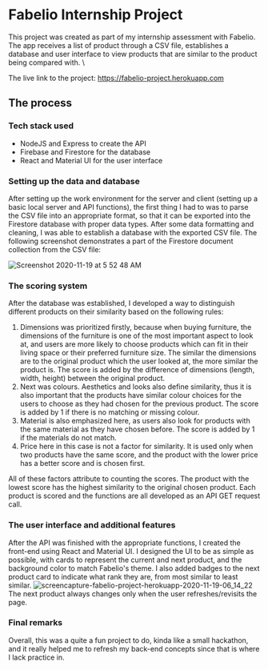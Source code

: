 # Fabelio Internship Project

This project was created as part of my internship assessment with Fabelio. The app receives a list of product through a CSV file, establishes a database and user interface to view products that are similar to the product being compared with. \

The live link to the project: https://fabelio-project.herokuapp.com

## The process

### Tech stack used
- NodeJS and Express to create the API
- Firebase and Firestore for the database
- React and Material UI for the user interface

### Setting up the data and database

After setting up the work environment for the server and client (setting up a basic local server and API functions), the first thing I had to was to parse the CSV file into an appropriate format, so that it can be exported into the Firestore database with proper data types. After some data formatting and cleaning, I was able to establish a database with the exported CSV file. The following screenshot demonstrates a part of the Firestore document collection from the CSV file:

![Screenshot 2020-11-19 at 5 52 48 AM](https://user-images.githubusercontent.com/25546711/99593279-636dcd00-2a2c-11eb-82a3-c2c8c8120347.png)

### The scoring system

After the database was established, I developed a way to distinguish different products on their similarity based on the following rules:

1. Dimensions was prioritized firstly, because when buying furniture, the dimensions of the furniture is one of the most important aspect to look at, and users are more likely to choose products which can fit in their living space or their preferred furniture size. The similar the dimensions are to the original product which the user looked at, the more similar the product is. The score is added by the difference of dimensions (length, width, height) between the original product.
2. Next was colours. Aesthetics and looks also define similarity, thus it is also important that the products have similar colour choices for the users to choose as they had chosen for the previous product. The score is added by 1 if there is no matching or missing colour.
3. Material is also emphasized here, as users also look for products with the same material as they have chosen before. The score is added by 1 if the materials do not match.
4. Price here in this case is not a factor for similarity. It is used only when two products have the same score, and the product with the lower price has a better score and is chosen first.

All of these factors attribute to counting the scores. The product with the lowest score has the highest similarity to the original chosen product. Each product is scored and the functions are all developed as an API GET request call.

### The user interface and additional features
After the API was finished with the appropriate functions, I created the front-end using React and Material UI. I designed the UI to be as simple as possible, with cards to represent the current and next product, and the background color to match Fabelio's theme. I also added badges to the next product card to indicate what rank they are, from most similar to least similar. 
![screencapture-fabelio-project-herokuapp-2020-11-19-06_14_22](https://user-images.githubusercontent.com/25546711/99595015-f4de3e80-2a2e-11eb-96c9-cb764072b41c.png)
The next product always changes only when the user refreshes/revisits the page.

### Final remarks
Overall, this was a quite a fun project to do, kinda like a small hackathon, and it really helped me to refresh my back-end concepts since that is where I lack practice in.
